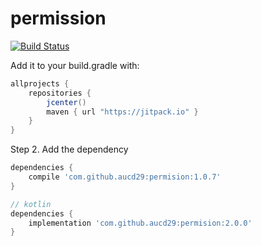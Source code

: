 # permission
[![Build Status](https://travis-ci.org/aucd29/permission.svg?branch=master)](https://travis-ci.org/aucd29/permission)

Add it to your build.gradle with:
```gradle
allprojects {
    repositories {
        jcenter()
        maven { url "https://jitpack.io" }
    }
}
```

Step 2. Add the dependency

```gradle
dependencies {
    compile 'com.github.aucd29:permision:1.0.7'
}
```
```gradle
// kotlin
dependencies {
    implementation 'com.github.aucd29:permision:2.0.0'
}
